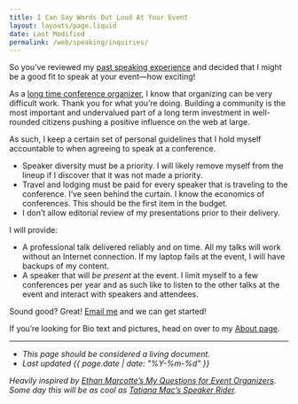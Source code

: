 ```yaml
---
title: I Can Say Words Out Loud At Your Event
layout: layouts/page.liquid
date: Last Modified
permalink: /web/speaking/inquiries/
---
```


So you’ve reviewed my [past speaking experience](/web/speaking/) and decided that I might be a good fit to speak at your event—how exciting!

As a [long time conference organizer](/web/nejsconf/), I know that organizing can be very difficult work. Thank you for what you’re doing. Building a community is the most important and undervalued part of a long term investment in well-rounded citizens pushing a positive influence on the web at large.

As such, I keep a certain set of personal guidelines that I hold myself accountable to when agreeing to speak at a conference.

* Speaker diversity must be a priority. I will likely remove myself from the lineup if I discover that it was not made a priority.
* Travel and lodging must be paid for every speaker that is traveling to the conference. I’ve seen behind the curtain. I know the economics of conferences. This should be the first item in the budget.
* I don’t allow editorial review of my presentations prior to their delivery.

I will provide:

* A professional talk delivered reliably and on time. All my talks will work without an Internet connection. If my laptop fails at the event, I will have backups of my content.
* A speaker that will _be present_ at the event. I limit myself to a few conferences per year and as such like to listen to the other talks at the event and interact with speakers and attendees.

Sound good? Great! [Email me](mailto:zach@zachleat.com) and we can get started!

If you’re looking for Bio text and pictures, head on over to my [About page](/web/about/).

---

* _This page should be considered a living document._
* _Last updated {{ page.date | date: "%Y-%m-%d" }}_

_Heavily inspired by [Ethan Marcotte’s <u>My Questions for Event Organizers</u>](https://ethanmarcotte.com/wrote/my-questions-for-event-organizers/). Some day this will be as cool as [Tatiana Mac’s <u>Speaker Rider</u>](https://gist.github.com/tatianamac/493ca668ee7f7c07a5b282f6d9132552)._
